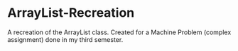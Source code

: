 # ArrayList-Recreation
 A recreation of the ArrayList class. Created for a Machine Problem (complex assignment) done in my third semester.
